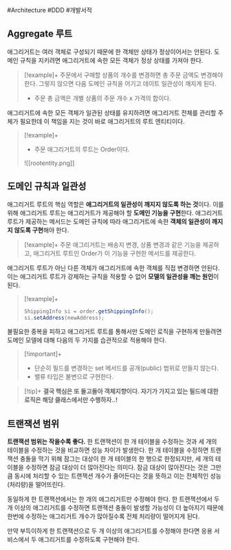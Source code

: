 #Architecture #DDD #개발서적 

## Aggregate 루트
애그리거트는 여러 객체로 구성되기 때문에 한 객체만 상태가 정상이어서는 안된다. 도메인 규칙을 지키려면 애그리거트에 속한 모든 객체가 정상 상태를 가져야 한다.

> [!example]+ 
> 주문에서 구매할 상품의 개수를 변경하면 총 주문 금액도 변경해야 한다. 그렇지 않으면 다음 도메인 규칙을 어기고 데이트 일관성이 깨지게 된다.
> 
> + 주문 총 금액은 개별 상품의 주문 개수 x 가격의 합이다.

애그리거트에 속한 모든 객체가 일관된 상태를 유지하려면 애그리거트 전체를 관리할 주체가 필요한데 이 책임을 지는 것이 바로 애그리거트의 루트 엔티티이다.

> [!example]+ 
> + 주문 애그리거트의 루트는 Order이다.
> 
> ![[rootentity.png]]


## 도메인 규칙과 일관성
애그리거트 루트의 핵심 역할은 **애그리거트의 일관성이 깨지지 않도록 하는 것**이다. 이를 위해 애그리거트 루트는 애그리거트가 제공해야 할 **도메인 기능을 구현**한다. 애그리거트 루트가 제공하는 메서드는 도메인 규칙에 따라 애그리거트에 속한 **객체의 일관성이 깨지지 않도록 구현**해야 한다.

> [!example]+ 
> 주문 애그리거트는 배송지 변경, 상품 변경과 같은 기능을 제공하고, 애그리거트 루트인 Order가 이 기능을 구현한 메서드를 제공한다.


애그리거트 루트가 아닌 다른 객체가 애그리거트에 속한 객체를 직접 변경하면 안된다. 이는 애그리거트 루트가 강제하는 규칙을 적용할 수 없어 **모델의 일관성을 깨는 원인**이 된다.

> [!example]+ 
> ```java
> ShippingInfo si = order.getShippingInfo();
> si.setAddress(newAddress);
> ```

불필요한 중복을 피하고 애그리거트 루트를 통해서만 도메인 로직을 구현하게 만들려면 도메인 모델에 대해 다음의 두 가지를 습관적으로 적용해야 한다.

> [!important]+ 
> + 단순히 필드를 변경하는 set 메서드를 공개(public) 범위로 만들지 않는다.
> + 밸류 타입은 불변으로 구현한다.


> [!tip]+ 
> **결국 핵심은 또 돌고돌아 객체지향이다. 자기가 가지고 있는 필드에 대한 로직은 해당 클래스에서만 수행하자..!**


## 트랜잭션 범위
**트랜잭션 범위는 작을수록 좋다.**
한 트랜잭션이 한 개 테이블을 수정하는 것과 세 개의 테이블을 수정하는 것을 비교하면 성능 차이가 발생한다. 한 개 테이블을 수정하면 트랜잭션 충돌을 막기 위해 잠그는 대상이 한 개 테이블의 한 행으로 한정되지만, 세 개의 테이블을 수정하면 잠금 대상이 더 많아진다는 의미다. 잠금 대상이 많아진다는 것은 그만큼 동시에 처리할 수 있는 트랜잭션 개수가 줄어든다는 것을 뜻하고 이는 전체적인 성능(처리량)을 떨어뜨린다.

동일하게 한 트랜잭션에서는 한 개의 애그리거트만 수정해야 한다. 한 트랜잭션에서 두 개 이상의 애그리거트를 수정하면 트랜잭션 충돌이 발생할 가능성이 더 높아지기 때문에 한번에 수정하는 애그리거트 개수가 많아질수록 전체 처리량이 떨어지게 된다.

만약 부득이하게 한 트랜잭션으로 두 개 이상의 애그리거트를 수정해야 한다면 응용 서비스에서 두 애그리거트를 수정하도록 구현해야 한다.